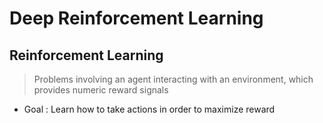 # Deep Reinforcement Learning
## Reinforcement Learning
> Problems involving an agent interacting with an environment, which provides numeric reward signals
* Goal : Learn how to take actions in order to maximize reward
<!--stackedit_data:
eyJoaXN0b3J5IjpbMjMzODcyODEwXX0=
-->